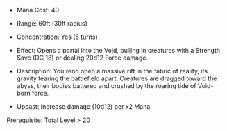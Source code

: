 - Mana Cost: 40
    
- Range: 60ft (30ft radius)
    
- Concentration: Yes (5 turns)
    
- Effect: Opens a portal into the Void, pulling in creatures with a Strength Save (DC 18) or dealing 20d12 Force damage.
    
- Description: You rend open a massive rift in the fabric of reality, its gravity tearing the battlefield apart. Creatures are dragged toward the abyss, their bodies battered and crushed by the roaring tide of Void-born force.
    
- Upcast: Increase damage (10d12) per x2 Mana.
    

Prerequisite: Total Level > 20